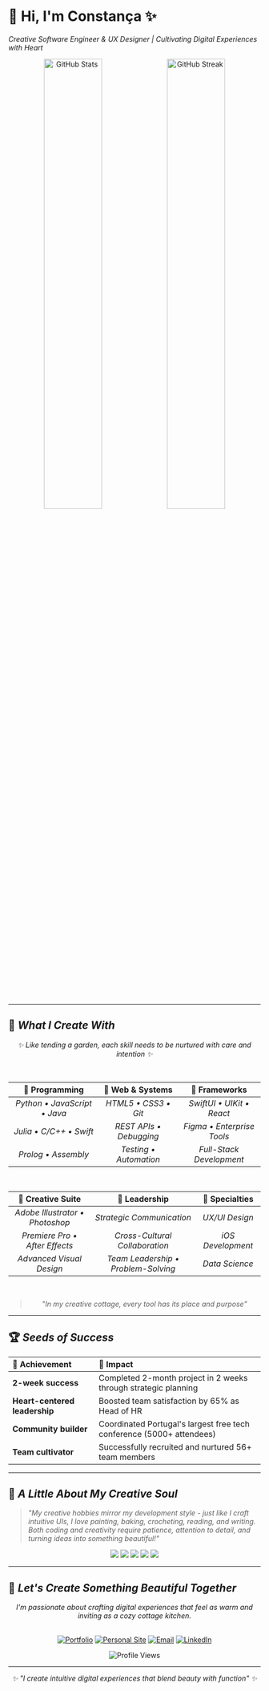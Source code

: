 # 🌿 Hi, I'm Constança ✨
*Creative Software Engineer & UX Designer | Cultivating Digital Experiences with Heart*

<div align="center">
  <img src="https://github-readme-stats.vercel.app/api?username=constancadcunha&show_icons=true&theme=graywhite&title_color=8B4513&icon_color=228B22&text_color=654321&bg_color=FAF0E6&count_private=true" alt="GitHub Stats" width="48%" />
  <img src="https://github-readme-streak-stats.herokuapp.com/?user=constancadcunha&theme=default&background=FAF0E6&border=D2691E&stroke=8B4513&ring=228B22&fire=D2691E&currStreakNum=654321&sideNums=654321&currStreakLabel=8B4513&sideLabels=8B4513&dates=654321" alt="GitHub Streak" width="48%" />
</div>

---

## 🌻 *What I Create With*

<div align="center">

*✨ Like tending a garden, each skill needs to be nurtured with care and intention ✨*

<br>

| 🌸 **Programming** | 🌿 **Web & Systems** | 🍃 **Frameworks** |
|:---:|:---:|:---:|
| *Python • JavaScript • Java* | *HTML5 • CSS3 • Git* | *SwiftUI • UIKit • React* |
| *Julia • C/C++ • Swift* | *REST APIs • Debugging* | *Figma • Enterprise Tools* |
| *Prolog • Assembly* | *Testing • Automation* | *Full-Stack Development* |

<br>

| 🎨 **Creative Suite** | 👥 **Leadership** | 🌱 **Specialties** |
|:---:|:---:|:---:|
| *Adobe Illustrator • Photoshop* | *Strategic Communication* | *UX/UI Design* |
| *Premiere Pro • After Effects* | *Cross-Cultural Collaboration* | *iOS Development* |
| *Advanced Visual Design* | *Team Leadership • Problem-Solving* | *Data Science* |

<br>

> *"In my creative cottage, every tool has its place and purpose"*

</div>

---

## 🏆 *Seeds of Success*

<div align="center">

| 🌸 **Achievement** | 🌿 **Impact** |
|:---|:---|
| **2-week success** | Completed 2-month project in 2 weeks through strategic planning |
| **Heart-centered leadership** | Boosted team satisfaction by 65% as Head of HR |
| **Community builder** | Coordinated Portugal's largest free tech conference (5000+ attendees) |
| **Team cultivator** | Successfully recruited and nurtured 56+ team members |

</div>

---

## 🌾 *A Little About My Creative Soul*

> *"My creative hobbies mirror my development style - just like I craft intuitive UIs, I love painting, baking, crocheting, reading, and writing. Both coding and creativity require patience, attention to detail, and turning ideas into something beautiful!"*

<div align="center">
  <img src="https://img.shields.io/badge/🎨_Painting-F5DEB3?style=flat-square&labelColor=D2691E&color=F5DEB3" />
  <img src="https://img.shields.io/badge/🥧_Baking-FFF8DC?style=flat-square&labelColor=DEB887&color=FFF8DC" />
  <img src="https://img.shields.io/badge/🧶_Crocheting-F0E68C?style=flat-square&labelColor=BDB76B&color=F0E68C" />
  <img src="https://img.shields.io/badge/📚_Reading-E6F3E6?style=flat-square&labelColor=90EE90&color=E6F3E6" />
  <img src="https://img.shields.io/badge/✍️_Writing-F0FFF0?style=flat-square&labelColor=98FB98&color=F0FFF0" />
</div>

---

## 💌 *Let's Create Something Beautiful Together*

<div align="center">
  <em>I'm passionate about crafting digital experiences that feel as warm and inviting as a cozy cottage kitchen.</em>
  <br><br>
  
  [![Portfolio](https://img.shields.io/badge/🌿_Portfolio-8B4513?style=for-the-badge&logo=leaf&logoColor=white)](https://constancadcunha.github.io/portfolio/)
  [![Personal Site](https://img.shields.io/badge/🌱_About_Me-228B22?style=for-the-badge&logo=seedling&logoColor=white)](https://constancadcunha.github.io/constancacunha/)
  [![Email](https://img.shields.io/badge/📧_Email-D2691E?style=for-the-badge&logo=envelope&logoColor=white)](mailto:constancadcunha@gmail.com)
  [![LinkedIn](https://img.shields.io/badge/💼_LinkedIn-6B8E23?style=for-the-badge&logo=linkedin&logoColor=white)](https://www.linkedin.com/in/constanca-cunha/)
  
  ![Profile Views](https://komarev.com/ghpvc/?username=constancadcunha&color=8B4513&style=flat-square&label=Garden+Visitors)
</div>

---

<div align="center">
  <em>✨ "I create intuitive digital experiences that blend beauty with function" ✨</em>
</div>
